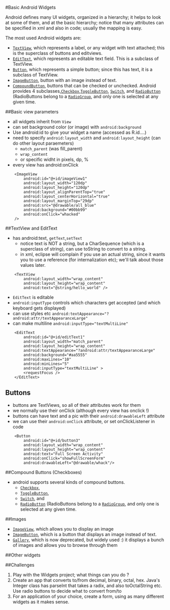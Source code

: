#Basic Android Widgets

Android defines many UI widgets, organized in a hierarchy; it helps to look at some of them, and at the basic hierarchy; notice that many attributes can be specified in xml and also in code; usually the mapping is easy.

The most used Android widgets are:
* [`TextView`](http://developer.android.com/reference/android/widget/TextView.html), which represents a label, or any widget with text attached; this is the superclass of buttons and editviews.
* [`EditText`](http://developer.android.com/reference/android/widget/EditText.html), which represents an editable text field. This is a subclass of TextView.
* [`Button`](http://developer.android.com/reference/android/widget/Button.html), which represents a simple button; since this has text, it is a subclass of TextView.
* [`ImageButton`](http://developer.android.com/reference/android/widget/ImageButton.html), button with an image instead of text.
* [`CompoundButton`](http://developer.android.com/reference/android/widget/CompoundButton.html), buttons that can be checked or unchecked. Android provides 4 subclasses,[`Checkbox`](http://developer.android.com/reference/android/widget/CheckBox.html),[`ToggleButton`](http://developer.android.com/reference/android/widget/ToggleButton.html), 
[`Switch`](http://developer.android.com/reference/android/widget/Switch.html), and
[`RadioButton`](http://developer.android.com/reference/android/widget/RadioButton.html) (RadioButtons belong to a [`RadioGroup`](http://developer.android.com/reference/android/widget/RadioGroup.html), and only one is selected at any given time.


##Basic view parameters
* all widgets inherit from `View`
* can set background color (or image) with `android:background`
* Use android:id to give your widget a name (accessed as R.id....)
* need to specify `android:layout_width` and `android:layout_height` (can do other layout paraemeters)
	* `match_parent` (was fill_parent)
	* `wrap_content`
	* or specific widht in pixels, dp, %
* every view has android:onClick

```
    <ImageView
        android:id="@+id/imageView1"
        android:layout_width="120dp"
        android:layout_height="120dp"
        android:layout_alignParentTop="true"
        android:layout_centerHorizontal="true"
        android:layout_marginTop="29dp"
        android:src="@drawable/all_blue" 
        android:background="#00bb99"
        android:onClick="whacked"
	/>
```
##TextView and EditText
* has android:text, `getText`,`setText`  
	* notice text is NOT a string, but a CharSequence (which is a superclass of string), can use toString to convert to a string.
	* in xml, eclipse will complain if you use an actual string, since it wants you to use a reference (for internalization etc); we'll talk about those values later.
```
    <TextView
        android:layout_width="wrap_content"
        android:layout_height="wrap_content"
        android:text="@string/hello_world" />
```
* `EditText` is editable
* `android:inputType` controls which characters get accepted (and which keyboard gets displayed)
* can use styles etc `android:textAppearance="?android:attr/textAppearanceLarge"`
* can make multiline `android:inputType="textMultiLine"`

```
    <EditText
        android:id="@+id/editText1"
        android:layout_width="match_parent"
        android:layout_height="wrap_content"
        android:textAppearance="?android:attr/textAppearanceLarge"         
        android:background="#aa5555"
        android:maxLines="10"
        android:minLines="5"
        android:inputType="textMultiLine" >
        <requestFocus />
    </EditText>
```
## Buttons
* buttons are TextViews, so all of their attributes work for them
* we normally use their onClick (although every view has onclick !)
* buttons can have text and a pic with their `android:drawableLeft` attribute
* we can use their `android:onClick` attribute, or set onClickListener in code
```
    <Button
        android:id="@+id/button3"
        android:layout_width="wrap_content"
        android:layout_height="wrap_content"
        android:text="Full Screen Activity" 
        android:onClick="showFullScreenForm"
        android:drawableLeft="@drawable/whack"/>
```

##Compound Buttons (Checkboxes)
* android supports several kinds of compound buttons.		
	* [`Checkbox`](http://developer.android.com/reference/android/widget/CheckBox.html),
	* [`ToggleButton`](http://developer.android.com/reference/android/widget/ToggleButton.html), 
	* [`Switch`](http://developer.android.com/reference/android/widget/Switch.html), and
	* [`RadioButton`](http://developer.android.com/reference/android/widget/RadioButton.html) (RadioButtons belong to a [`RadioGroup`](http://developer.android.com/reference/android/widget/RadioGroup.html), and only one is selected at any given time.

##Images
* [`ImageView`](http://developer.android.com/reference/android/widget/ImageView.html), which allows you to display an image 
* [`ImageButton`](http://developer.android.com/reference/android/widget/ImageButton.html), which is a button that displays an image instead of text.
* [`Gallery`](http://developer.android.com/reference/android/widget/Gallery.html), which is now deprecated, but widely used :) it displays a bunch of images and allows you to browse through them

##Other widgets

##Challenges
1. Play with the Widgets project; what things can you do ? 
2. Create an app that converts to/from decimal, binary, octal, hex. Java's Integer class has parseInt that takes a radix, and also toOctalString etc. Use radio buttons to decide what to convert from/to
3. For an application of your choice, create a form, using as many different widgets as it makes sense.
